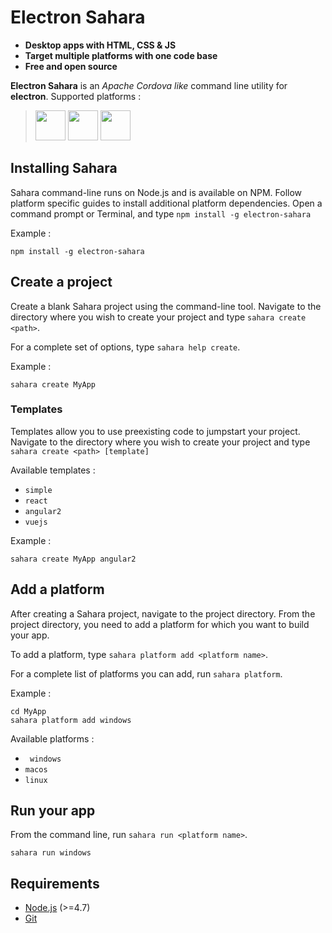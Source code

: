 # Electron Sahara

 - **Desktop apps with HTML, CSS & JS** 
 - **Target multiple platforms with one code base** 
 - **Free and open source**

**Electron Sahara** is an *Apache Cordova like* command line utility for **electron**. 
Supported platforms :

> <img src="https://upload.wikimedia.org/wikipedia/commons/3/35/Tux.svg" width="48"> <img src="https://upload.wikimedia.org/wikipedia/commons/b/bb/OS_X_El_Capitan_logo.svg" width="48"> <img src="https://upload.wikimedia.org/wikipedia/commons/5/5f/Windows_logo_-_2012.svg" width="48">

## Installing Sahara

Sahara command-line runs on Node.js and is available on NPM. Follow platform specific guides to install additional platform dependencies. Open a command prompt or Terminal, and type ``npm install -g electron-sahara``

Example :
```
npm install -g electron-sahara
```

## Create a project

Create a blank Sahara project using the command-line tool. Navigate to the directory where you wish to create your project and type ``sahara create <path>``.

For a complete set of options, type ``sahara help create``.

Example :
```
sahara create MyApp
```

### Templates

Templates allow you to use preexisting code to jumpstart your project. Navigate to the directory where you wish to create your project and type ``sahara create <path> [template]``

Available templates :

-  `` simple ``
-  `` react ``
-  `` angular2 ``
-  `` vuejs ``

Example :
```
sahara create MyApp angular2
```

## Add a platform

After creating a Sahara project, navigate to the project directory. From the project directory, you need to add a platform for which you want to build your app.

To add a platform, type ``sahara platform add <platform name>``.

For a complete list of platforms you can add, run ``sahara platform``.

Example :
```
cd MyApp
sahara platform add windows
```
Available platforms :

-  `` windows``
-  `` macos ``
-  `` linux ``

## Run your app

From the command line, run ``sahara run <platform name>``.

`` sahara run windows ``

## Requirements

 - [Node.js](https://nodejs.org/en/download/) (>=4.7)
 - [Git](https://git-scm.com/downloads)